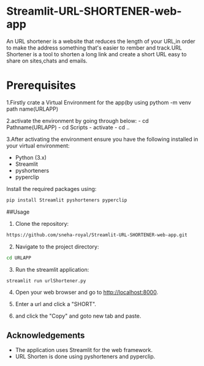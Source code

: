 # Streamlit-URL-SHORTENER-web-app
An URL shortener is a website that reduces the length of your URL,in order to make the address something that's easier to rember and track.URL Shortener is a tool to shorten a long link and create a short URL easy to share on sites,chats and emails.

# Prerequisites
1.Firstly crate a Virtual Environment for the app(by using pythom -m venv path name(URLAPP)

2.activate the environment by going through below:
    -  cd Pathname(URLAPP)
    -  cd Scripts
    -  activate
    - cd ..
    
3.After activating the environment 
 ensure you have the following installed in your virtual environment:
  - Python (3.x)
  - Streamlit
  - pyshorteners
  - pyperclip

Install the required packages using:

```bash
pip install Streamlit pyshorteners pyperclip
```

##Usage

1. Clone the repository:

```bash
https://github.com/sneha-royal/Streamlit-URL-SHORTENER-web-app.git
```

2. Navigate to the project directory:

```bash
cd URLAPP
```

3. Run the streamlit application:

```bash
streamlit run urlShortener.py
```

4. Open your web browser and go to [http://localhost:8000](http://localhost:8000).

5. Enter a url and  click a "SHORT".

6. and click the "Copy" and goto new tab and paste.


## Acknowledgements

- The application uses Streamlit for the web framework.
- URL Shorten is done using pyshorteners and pyperclip.



